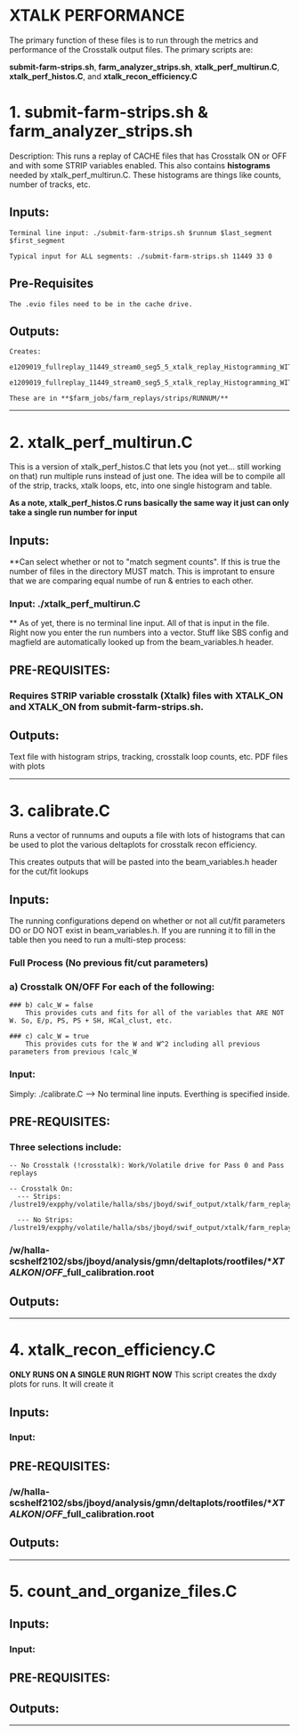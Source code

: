 # XTALK PERFORMANCE

The primary function of these files is to run through the metrics and performance of the Crosstalk output files.
The primary scripts are:

**submit-farm-strips.sh**, **farm_analyzer_strips.sh**, **xtalk_perf_multirun.C**, **xtalk_perf_histos.C**, and **xtalk_recon_efficiency.C**

# 1. submit-farm-strips.sh & farm_analyzer_strips.sh

  Description: This runs a replay of CACHE files that has Crosstalk ON or OFF and with some STRIP variables enabled. This also contains **histograms** needed by xtalk_perf_multirun.C.  These histograms are things like counts, number of tracks, etc. 
  
  ## Inputs: 
  
    Terminal line input: ./submit-farm-strips.sh $runnum $last_segment $first_segment

    Typical input for ALL segments: ./submit-farm-strips.sh 11449 33 0

  ## Pre-Requisites
  
    The .evio files need to be in the cache drive.
  
  ## Outputs:
    Creates: 
      e1209019_fullreplay_11449_stream0_seg5_5_xtalk_replay_Histogramming_WITH_corr_XTALK_OFF_STRIPS.root
      e1209019_fullreplay_11449_stream0_seg5_5_xtalk_replay_Histogramming_WITH_corr_XTALK_ON_STRIPS.root

    These are in **$farm_jobs/farm_replays/strips/RUNNUM/**
--------------------------------------------------------------------------------------------------------------------------------------

# 2. xtalk_perf_multirun.C

  This is a version of xtalk_perf_histos.C that lets you (not yet... still working on that) run multiple runs instead of just one.
  The idea will be to compile all of the strip, tracks, xtalk loops, etc, into one single histogram and table.
  
  **As a note, xtalk_perf_histos.C runs basically the same way it just can only take a single run number for input**
  
## Inputs:
  
  **Can select whether or not to "match segment counts". If this is true the number of files in the directory MUST match. This is improtant to ensure that we are comparing equal numbe of run & entries to each other. 

  ### Input: ./xtalk_perf_multirun.C 
  
  ** As of yet, there is no terminal line input. All of that is input in the file. Right now you enter the run numbers into a vector. Stuff like SBS config and magfield are automatically looked up from the beam_variables.h header.
  
## PRE-REQUISITES:  
  
  ### Requires STRIP variable crosstalk (Xtalk) files with XTALK_ON and XTALK_ON from **submit-farm-strips.sh**.
  
## Outputs: 

  Text file with histogram strips, tracking, crosstalk loop counts, etc. 
  PDF files with plots
  
  
--------------------------------------------------------------------------------------------------------------------------------------

# 3. calibrate.C

  Runs a vector of runnums and ouputs a file with lots of histograms that can be used to plot the various deltaplots for crosstalk recon efficiency. 
  
  This creates outputs that will be pasted into the beam_variables.h header for the cut/fit lookups
  
  
## Inputs:
  The running configurations depend on whether or not all cut/fit parameters DO or DO NOT exist in beam_variables.h. If you are running it to fill in the table then you need to run a multi-step process:
  
  ### **Full Process (No previous fit/cut parameters)**
  
  ### a) Crosstalk ON/OFF For each of the following:
  
    ### b) calc_W = false
        This provides cuts and fits for all of the variables that ARE NOT W. So, E/p, PS, PS + SH, HCal_clust, etc.

    ### c) calc_W = true
        This provides cuts for the W and W^2 including all previous parameters from previous !calc_W
      
  ### Input: 
  
  Simply: ./calibrate.C --> No terminal line inputs. Everthing is specified inside. 
  
## PRE-REQUISITES:  
  
  ### Three selections include:
    
    -- No Crosstalk (!crosstalk): Work/Volatile drive for Pass 0 and Pass replays
    
    -- Crosstalk On:
      --- Strips: /lustre19/expphy/volatile/halla/sbs/jboyd/swif_output/xtalk/farm_replays/strips/$RUNNUM$/$XTALK_ONOFF$
      
      --- No Strips: /lustre19/expphy/volatile/halla/sbs/jboyd/swif_output/xtalk/farm_replays
      
  ### /w/halla-scshelf2102/sbs/jboyd/analysis/gmn/deltaplots/rootfiles/*_XTALK_$ON/OFF$_full_calibration.root
  
  
## Outputs: 
  
  
--------------------------------------------------------------------------------------------------------------------------------------

# 4. xtalk_recon_efficiency.C

  **ONLY RUNS ON A SINGLE RUN RIGHT NOW** 
  This script creates the dxdy plots for runs. It will create it 
  
  
## Inputs:

  ### Input: 
  
## PRE-REQUISITES:  
  
  ### /w/halla-scshelf2102/sbs/jboyd/analysis/gmn/deltaplots/rootfiles/*_XTALK_$ON/OFF$_full_calibration.root
  
## Outputs: 
  
  
--------------------------------------------------------------------------------------------------------------------------------------


# 5. count_and_organize_files.C

  
 
## Inputs:

  ### Input: 
  
## PRE-REQUISITES:  
  
  ### 
  
## Outputs: 
  
  
--------------------------------------------------------------------------------------------------------------------------------------
